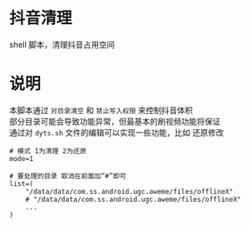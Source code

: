 # 抖音清理

shell 脚本，清理抖音占用空间

# 说明

本脚本通过 `对目录清空` 和 `禁止写入权限` 来控制抖音体积  
部分目录可能会导致功能异常，但最基本的刷视频功能将保证  
通过对 `dyts.sh` 文件的编辑可以实现一些功能，比如 还原修改

```shell
# 模式 1为清理 2为还原
mode=1

# 要处理的目录 取消在前面加“#”即可
list=(
    "/data/data/com.ss.android.ugc.aweme/files/offlineX"
    # "/data/data/com.ss.android.ugc.aweme/files/offlineX"
    ...
)
```
